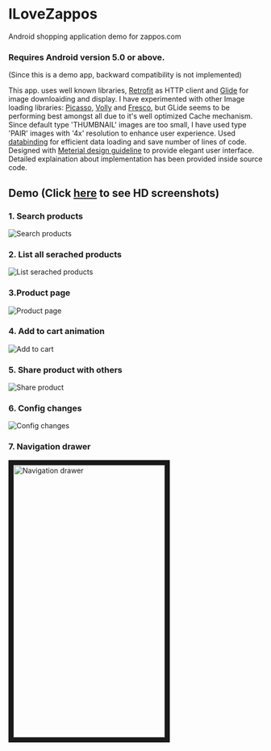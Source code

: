 # ILoveZappos
Android shopping application demo for zappos.com

### Requires Android version 5.0 or above.
(Since this is a demo app, backward compatibility is not implemented)

This app. uses well known libraries, [Retrofit](https://square.github.io/retrofit/) as HTTP client and [Glide](https://github.com/bumptech/glide) for image downloaiding and display. I have experimented with other Image loading libraries: [Picasso](http://square.github.io/picasso/), [Volly](https://github.com/google/volley) and [Fresco](https://github.com/facebook/fresco), but GLide seems to be performing best amongst all due to it's well optimized Cache mechanism. Since default type 'THUMBNAIL' images are too small, I have used type 'PAIR' images with '4x' resolution to enhance user experience. Used [databinding](https://developer.android.com/topic/libraries/data-binding/index.html) for efficient data loading and save number of lines of code. Designed with [Meterial design guideline](https://material.io/guidelines/) to provide elegant user interface. Detailed explaination about implementation has been provided inside source code.


## Demo (Click [here](screenshots) to see HD screenshots)
### 1. Search products
![Search products](https://raw.githubusercontent.com/arjunvekariyagithub/ILoveZappos/master/screenshots/gifs/search.gif)
### 2. List all serached products
![List serached products](https://raw.githubusercontent.com/arjunvekariyagithub/ILoveZappos/master/screenshots/gifs/grid_list_view.gif)
### 3.Product page
![Product page](https://raw.githubusercontent.com/arjunvekariyagithub/ILoveZappos/master/screenshots/gifs/product_page.gif)
### 4. Add to cart animation
![Add to cart](https://raw.githubusercontent.com/arjunvekariyagithub/ILoveZappos/master/screenshots/gifs/add_to_cart.gif)
### 5. Share product with others
![Share product](https://raw.githubusercontent.com/arjunvekariyagithub/ILoveZappos/master/screenshots/gifs/share_product.gif)
### 6. Config changes
![Config changes](https://raw.githubusercontent.com/arjunvekariyagithub/ILoveZappos/master/screenshots/gifs/config_chnages.gif)
### 7. Navigation drawer
<img src="https://raw.githubusercontent.com/arjunvekariyagithub/ILoveZappos/master/screenshots/navigation_drawer.png"
alt="Navigation drawer" width="300" height="540" border="10" /></a>
